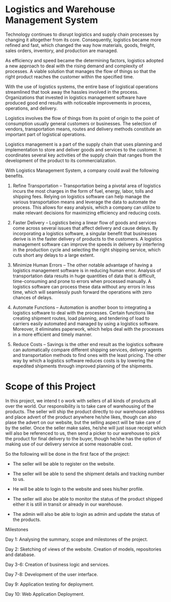 # Logistics and Warehouse Management System

Technology continues to disrupt logistics and supply chain processes by changing it altogether from its core. Consequently, logistics became more refined and fast, which changed the way how materials, goods, freight, sales orders, inventory, and production are managed.

As efficiency and speed became the determining factors, logistics adopted a new approach to deal with the rising demand and complexity of processes. A viable solution that manages the flow of things so that the right product reaches the customer within the specified time.  

With the use of logistics systems, the entire base of logistical operations streamlined that took away the hassles involved in the process. Organizations that invested in logistics management software have produced good end results with noticeable improvements in process, operations, and delivery.

Logistics involves the flow of things from its point of origin to the point of consumption usually general customers or businesses. The selection of vendors, transportation means, routes and delivery methods constitute an important part of logistical operations.

Logistics management is a part of the supply chain that uses planning and implementation to store and deliver goods and services to the customer. It coordinates several key activities of the supply chain that ranges from the development of the product to its commercialization.

With Logistics Management System, a company could avail the following benefits.
1.	Refine Transportation – Transportation being a pivotal area of logistics incurs the most charges in the form of fuel, energy, labor, tolls and shipping fees. Relying on logistics software can help manage the various transportation means and leverage the data to automate the process. This allows for easy analysis, which a company can utilize to make relevant decisions for maximizing efficiency and reducing costs.

2.	Faster Delivery – Logistics being a linear flow of goods and services come across several issues that affect delivery and cause delays. By incorporating a logistics software, a singular benefit that businesses derive is in the faster delivery of products to the customers. A logistics management software can improve the speeds in delivery by interfering in the production cycle and selecting the right shipping service, which cuts short any delays to a large extent.

3.	Minimize Human Errors – The other notable advantage of having a logistics management software is in reducing human error. Analysis of transportation data results in huge quantities of data that is difficult, time-consuming and prone to errors when processed manually. A logistics software can process these data without any errors in less time, which will seamlessly push forward the operations with zero chances of delays.

4.	Automate Functions – Automation is another boon to integrating a logistics software to deal with the processes. Certain functions like creating shipment routes, load planning, and tendering of load to carriers easily automated and managed by using a logistics software. Moreover, it eliminates paperwork, which helps deal with the processes in a more efficient and timely manner.

5.	Reduce Costs – Savings is the other end result as the logistics software can automatically compare different shipping services, delivery agents and transportation methods to find ones with the least pricing. The other way by which a logistics software reduces costs is by lowering the expedited shipments through improved planning of the shipments.

# Scope of this Project

In this project, we intend t
o work with sellers of all kinds of products all over the world. Our responsibility is to take care of warehousing of the products. The seller will ship the product directly to our warehouse address and place advert of the product anywhere he/she likes, though can also plase the advert on our website, but the selling aspect will be take care of by the seller. Once the seller make sales, he/she will just issue receipt which will also be referenced to us, then send a picker to our warehouse to pick the product for final delivery to the buyer, though he/she has the option of making use of our delivery service at some reasonable cost.

So the following will be done in the first face of the project:

-	The seller will be able to register on the website.

-	The seller will be able to send the shipment details and tracking number to us.

-	He will be able to login to the website and sees his/her profile.

-	The seller will also be able to monitor the status of the product shipped either it is still in transit or already in our warehouse.

-	The admin will also be able to login as admin and update the status of the products.

Milestones

Day 1:	Analysing the summary, scope and milestones of the project.

Day 2:	Sketching of views of the website. Creation of models, repositories and database.

Day 3-6:	Creation of business logic and services.

Day 7-8:	Development of the user interface.

Day 9:	Application testing for deployment.

Day 10:	Web Application Deployment.
